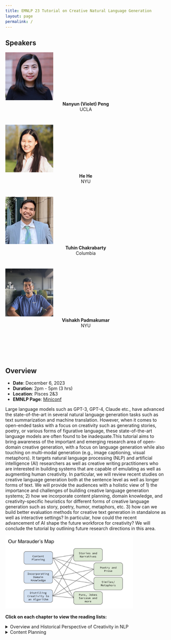 ```yaml
---
title: EMNLP 23 Tutorial on Creative Natural Language Generation
layout: page
permalink: /
---
```


## Speakers

<div class="col-md-4">
    <div class="profile height150">
        <div><a href="https://vnpeng.net/"><img class="avatar-img" width=150 src="images/violet-profile.png"></a></div>
        <div style="margin-bottom:40px"><center><b>Nanyun (Violet) Peng</b><br>UCLA</center></div>
    </div>
</div>
<div class="col-md-4">
    <div class="profile height150">
        <div><a href="https://hhexiy.github.io"><img class="avatar-img" width=150 src="images/hehe-profile.png"> </a></div>
        <div style="margin-bottom:40px"><center><b>He He</b><br>NYU</center></div>
    </div>
</div>
<div class="col-md-4">
    <div class="profile height150">
        <div><a href="https://tuhinjubcse.github.io/"><img class="avatar-img" width=150 src="images/tuhin-profile.png"></a></div>
        <div style="margin-bottom:40px"><center><b>Tuhin Chakrabarty</b><br>Columbia</center></div>
    </div>
</div>
<div class="col-md-4">
    <div class="profile height150">
        <div><a href="http://vishakhpk.github.io"><img class="avatar-img" width=150 src="images/vishakh-profile.jpeg"></a></div>
        <div style="margin-bottom:40px"><center><b>Vishakh Padmakumar</b><br>NYU</center></div>
    </div>
</div>
<br>
<br>
<br>

## Overview

- **Date**: December 6, 2023
- **Duration**: 2pm - 5pm (3 hrs)
- **Location**: Pisces 2&3
- **EMNLP Page**: [Miniconf](https://virtual2023.emnlp.org/tutorial_t6.html)

Large language models such as GPT-3, GPT-4, Claude etc., have advanced the state-of-the-art in several natural language generation tasks such as text summarization and machine translation. However, when it comes to open-ended tasks with a focus on creativity such as generating stories, poetry, or various forms of figurative language, these state-of-the-art language models are often found to be inadequate.This tutorial aims to bring awareness of the important and emerging research area of open-domain creative generation, with a focus on language generation while also touching on multi-modal generation (e.g., image captioning, visual metaphors). It targets natural language processing (NLP) and artificial intelligence (AI) researchers as well as creative writing practitioners who are interested in building systems that are capable of emulating as well as augmenting human creativity. In particular, we will review recent studies on creative language generation both at the sentence level as well as longer forms of text. We will provide the audiences with a holistic view of 1) the importance and challenges of building creative language generation systems; 2) how we incorporate content planning, domain knowledge, and creativity-specific heuristics for different forms of creative language generation such as story, poetry, humor, metaphors, etc. 3) how can we build better evaluation methods for creative text generation in standalone as well as interactive settings? In particular, how could the recent advancement of AI shape the future workforce for creativity? We will conclude the tutorial by outlining future research directions in this area.

<div><img class="avatar-img" width=400 src="images/map.png"></div>

**Click on each chapter to view the reading lists:** 
<details>
<summary>Overview and Historical Perspective of Creativity in NLP</summary>
<br>
TALESPIN <br>
Poetics
</details>
<details>
<summary>Content Planning</summary>
<br>
Aristotelian Rescoring
</details>
